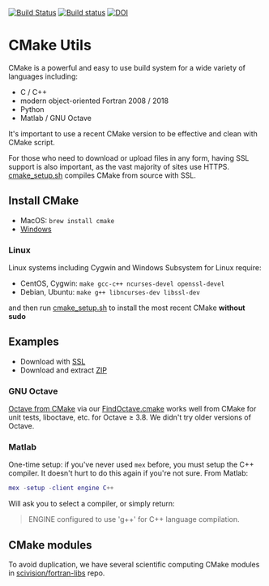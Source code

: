 [![Build Status](https://travis-ci.com/scivision/cmake-utils.svg?branch=master)](https://travis-ci.com/scivision/cmake-utils)
[![Build status](https://ci.appveyor.com/api/projects/status/bg07qlioi71k3stx?svg=true)](https://ci.appveyor.com/project/scivision/cmake-utils)
[![DOI](https://zenodo.org/badge/DOI/10.5281/zenodo.1488084.svg)](https://doi.org/10.5281/zenodo.1488084)

# CMake Utils

CMake is a powerful and easy to use build system for a wide variety of languages including:
 
* C / C++
* modern object-oriented Fortran 2008 / 2018
* Python
* Matlab / GNU Octave

It's important to use a recent CMake version to be effective and clean with CMake script.

For those who need to download or upload files in any form, having SSL support is also important, as the vast majority of sites use HTTPS.
[cmake_setup.sh](./cmake_setup.sh) compiles CMake from source with SSL.

## Install CMake

* MacOS: `brew install cmake`
* [Windows](https://cmake.org/download/)

### Linux

Linux systems including Cygwin and Windows Subsystem for Linux require:

* CentOS, Cygwin: `make gcc-c++ ncurses-devel openssl-devel`
* Debian, Ubuntu: `make g++ libncurses-dev libssl-dev`

and then run 
[cmake_setup.sh](./cmake_setup.sh) 
to install the most recent CMake **without sudo**

## Examples

* Download with [SSL](./ssl)
* Download and extract [ZIP](./zip)

### GNU Octave

[Octave from CMake](./octave) via our 
[FindOctave.cmake](./cmake/Modules/FindOctave.cmake) 
works well from CMake for unit tests, liboctave, etc. for Octave &ge; 3.8.
We didn't try older versions of Octave.

### Matlab

One-time setup: if you've never used `mex` before, you must setup the C++ compiler.
It doesn't hurt to do this again if you're not sure.
From Matlab:
```matlab
mex -setup -client engine C++
```

Will ask you to select a compiler, or simply return:

> ENGINE configured to use 'g++' for C++ language compilation.



## CMake modules

To avoid duplication, we have several scientific computing CMake modules in 
[scivision/fortran-libs](https://github.com/scivision/fortran-libs/tree/master/cmake/Modules) 
repo.
